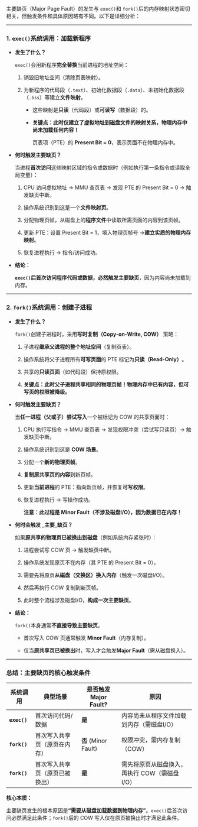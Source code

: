 主要缺页（Major Page Fault）的发生与 `exec()`和 `fork()`后的内存映射状态密切相关，但触发条件和具体原因略有不同。以下是详细分析：

---

### ​**1. `exec()`系统调用：加载新程序**​

- ​**发生了什么？​**​
    
    `exec()`会用新程序**完全替换**当前进程的地址空间：
    
    1. 销毁旧地址空间（清除页表映射）。
        
    2. 为新程序的代码段（`.text`）、初始化数据段（`.data`）、未初始化数据段（`.bss`）等建立**文件映射**。
        
        - 这些映射是**只读**​（代码段）或**可读写**​（数据段）的。
            
        - ​**关键点：此时仅建立了虚拟地址到磁盘文件的映射关系，物理内存中尚未加载任何内容！​**​
            
            页表项（PTE）的 ​**Present Bit = 0**，表示页面不在物理内存中。
            
        
    
- ​**何时触发主要缺页？​**​
    
    当进程**首次访问**这些映射区域的指令或数据时（例如执行第一条指令或读取全局变量）：
    
    1. CPU 访问虚拟地址 → MMU 查页表 → 发现 PTE 的 Present Bit = 0 → 触发缺页中断。
        
    2. 操作系统识别到这是一个**文件映射页**。
        
    3. 分配物理页帧，从磁盘上的**程序文件**中读取所需页面的内容到该页帧。
        
    4. 更新 PTE：设置 Present Bit = 1，填入物理页帧号 → ​**建立实质的物理内存映射**。
        
    5. 恢复进程执行 → 指令/访问成功。
        
    
- ​**结论：​**​
    
    ​**`exec()`后首次访问程序代码或数据，必然触发主要缺页**，因为内容尚未加载到内存。
    

---

### ​**2. `fork()`系统调用：创建子进程**​

- ​**发生了什么？​**​
    
    `fork()`创建子进程时，采用**写时复制（Copy-on-Write, COW）​**​ 策略：
    
    1. 子进程**继承父进程的整个地址空间**​（复制页表）。
        
    2. 操作系统将父子进程所有**可写页面**的 PTE 标记为 ​**只读（Read-Only）​**。
        
    3. 共享的**只读页面**​（如代码段）保持原权限。
        
    4. ​**关键点：此时父子进程共享相同的物理页帧！物理内存中已有内容，但可写页的权限被降级。​**​
        
    
- ​**何时触发主要缺页？​**​
    
    当**任一进程（父或子）尝试写入**一个被标记为 COW 的共享页面时：
    
    1. CPU 执行写指令 → MMU 查页表 → 发现权限冲突（尝试写只读页）→ 触发缺页中断。
        
    2. 操作系统识别到这是 ​**COW 场景**。
        
    3. 分配一个**新的物理页帧**。
        
    4. ​**复制原共享页的内容**到新页帧。
        
    5. 更新**当前进程**的 PTE：指向新页帧，并恢复**可写权限**。
        
    6. 恢复进程执行 → 写操作成功。
        
        ​**注意：此过程是 Minor Fault（不涉及磁盘I/O），因为数据已在内存！​**​
        
    
- ​**何时会触发 _主要_缺页？​**​
    
    如果**原共享的物理页已被换出到磁盘**​（例如系统内存紧张时）：
    
    1. 进程尝试写 COW 页 → 触发缺页中断。
        
    2. 操作系统发现原页不在内存（其 PTE 的 Present Bit = 0）。
        
    3. 需要先将原页**从磁盘（交换区）换入内存**​（触发一次磁盘I/O）。
        
    4. 然后再执行 COW 复制到新页帧。
        
    5. 此时整个流程涉及磁盘I/O，​**构成一次主要缺页**。
        
    
- ​**结论：​**​
    
    `fork()`本身通常**不直接导致主要缺页**。
    
    - 首次写入 COW 页通常触发 ​**Minor Fault**​（内存复制）。
        
    - 仅当**原共享页已被换出**时，写入才会触发 ​**Major Fault**​（需从磁盘换入）。
        
    

---

### ​**总结：主要缺页的核心触发条件**​

|​**系统调用**​|​**典型场景**​|​**是否触发 Major Fault?​**​|​**原因**​|
|---|---|---|---|
|​**`exec()`**​|首次访问代码/数据|​**是**​|内容尚未从程序文件加载到内存（需磁盘I/O）|
|​**`fork()`**​|首次写入共享页（原页在内存）|​**否**​ (Minor Fault)|权限冲突，需内存复制（COW）|
|​**`fork()`**​|首次写入共享页（原页已被换出）|​**是**​|需先将原页从磁盘换入，再执行 COW（需磁盘I/O）|

​**核心本质：​**​

主要缺页发生的根本原因是 ​**​“需要从磁盘加载数据到物理内存”​**。`exec()`后首次访问必然满足此条件；`fork()`后的 COW 写入仅在原页被换出时才满足此条件。